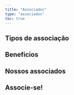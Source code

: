 ```yaml
---
title: "Associados"
type: "associados"
toc: true
---
```


## Tipos de associação

## Benefícios

## Nossos associados

## Associe-se!


